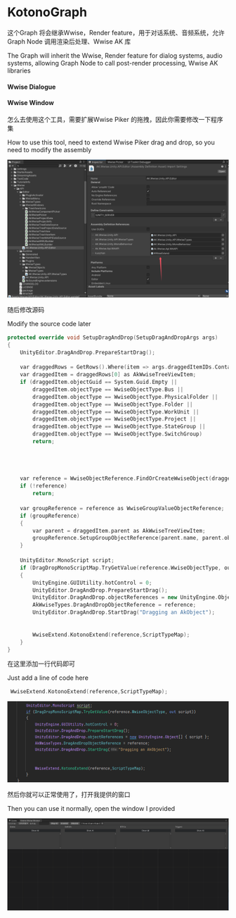 # KotonoGraph



这个Graph 将会继承Wwise，Render feature，用于对话系统、音频系统，允许Graph Node 调用渲染后处理、Wwise AK 库

The Graph will inherit the Wwise, Render feature for dialog systems, audio systems, allowing Graph Node to call post-render processing, Wwise AK libraries

#### Wwise Dialogue



#### Wwise Window

怎么去使用这个工具，需要扩展Wwise Piker 的拖拽，因此你需要修改一下程序集

How to use this tool, need to extend Wwise Piker drag and drop, so you need to modify the assembly

![image-20240918144100822](./assets/image-20240918144100822.png)

随后修改源码

Modify the source code later

```c++
protected override void SetupDragAndDrop(SetupDragAndDropArgs args)
{
    UnityEditor.DragAndDrop.PrepareStartDrag();

    var draggedRows = GetRows().Where(item => args.draggedItemIDs.Contains(item.id)).ToList();
    var draggedItem = draggedRows[0] as AkWwiseTreeViewItem;
    if (draggedItem.objectGuid == System.Guid.Empty ||
        draggedItem.objectType == WwiseObjectType.Bus ||
        draggedItem.objectType == WwiseObjectType.PhysicalFolder ||
        draggedItem.objectType == WwiseObjectType.Folder ||
        draggedItem.objectType == WwiseObjectType.WorkUnit ||
        draggedItem.objectType == WwiseObjectType.Project ||
        draggedItem.objectType == WwiseObjectType.StateGroup ||
        draggedItem.objectType == WwiseObjectType.SwitchGroup)
        return;




    var reference = WwiseObjectReference.FindOrCreateWwiseObject(draggedItem.objectType, draggedItem.name, draggedItem.objectGuid);
    if (!reference)
        return;

    var groupReference = reference as WwiseGroupValueObjectReference;
    if (groupReference)
    {
        var parent = draggedItem.parent as AkWwiseTreeViewItem;
        groupReference.SetupGroupObjectReference(parent.name, parent.objectGuid);
    }

    UnityEditor.MonoScript script;
    if (DragDropMonoScriptMap.TryGetValue(reference.WwiseObjectType, out script))
    {
        UnityEngine.GUIUtility.hotControl = 0;
        UnityEditor.DragAndDrop.PrepareStartDrag();
        UnityEditor.DragAndDrop.objectReferences = new UnityEngine.Object[] { script };
        AkWwiseTypes.DragAndDropObjectReference = reference;
        UnityEditor.DragAndDrop.StartDrag("Dragging an AkObject");


        WwiseExtend.KotonoExtend(reference,ScriptTypeMap);
    }
}
```

在这里添加一行代码即可

Just add a line of code here

```c++
 WwiseExtend.KotonoExtend(reference,ScriptTypeMap);
```

![image-20240918144145095](./assets/image-20240918144145095.png)

然后你就可以正常使用了，打开我提供的窗口

Then you can use it normally, open the window I provided

![image-20240918144202638](./assets/image-20240918144202638.png)